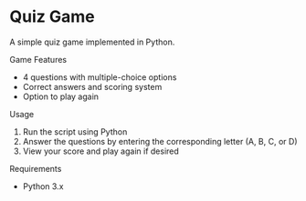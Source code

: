 # Quiz Game

A simple quiz game implemented in Python.

Game Features

- 4 questions with multiple-choice options
- Correct answers and scoring system
- Option to play again

Usage

1. Run the script using Python
2. Answer the questions by entering the corresponding letter (A, B, C, or D)
3. View your score and play again if desired

Requirements

- Python 3.x
